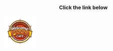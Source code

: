<h3 style="text-align:center;">Click the link below</h3>
<a href="https://drive.google.com/file/d/1D0swmrbW2vEMFfoKP_xhP1b19IdixZ8j/view?usp=sharing" tagret="__blank" style="text-align:center;"><img src="./common/welcome.png" style="width:20%; height:auto; text-align:center;"/></a>

